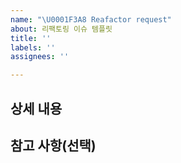 ```yaml
---
name: "\U0001F3A8 Reafactor request"
about: 리팩토링 이슈 템플릿
title: ''
labels: ''
assignees: ''

---
```


##  상세 내용

##  참고 사항(선택)

